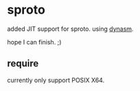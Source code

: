 sproto
======
added JIT support for sproto. using [dynasm](http://corsix.github.io/dynasm-doc/index.html). 

hope I can finish. ;)

## require
currently only support POSIX X64.

